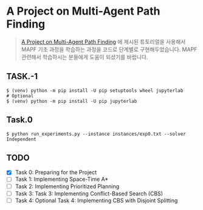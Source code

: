 # A Project on Multi-Agent Path Finding

> [A Project on Multi-Agent Path Finding](http://modelai.gettysburg.edu/2020/mapf/) 에 제시된 튜토리얼을 사용해서 MAPF 기초 과정을 학습하는 과정을 코드로 단계별로 구현해두었습니다. MAPF 관련해서 학습하시는 분들에게 도움이 되셨기를 바랍니다.

## TASK.-1

```shell
$ (venv) python -m pip install -U pip setuptools wheel jupyterlab
# Optional
$ (venv) python -m pip install -U pip jupyterlab
```

## Task.0

```shell
$ python run_experiments.py --instance instances/exp0.txt --solver Independent
```

## TODO

- [X] Task 0: Preparing for the Project
- [ ] Task 1: Implementing Space-Time A*
- [ ] Task 2: Implementing Prioritized Planning
- [ ] Task 3: Task 3: Implementing Conﬂict-Based Search (CBS)
- [ ] Task 4: Optional Task 4: Implementing CBS with Disjoint Splitting
